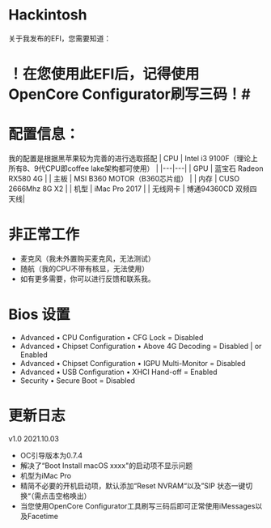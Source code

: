 # Hackintosh

关于我发布的EFI，您需要知道：

# ！在您使用此EFI后，记得使用OpenCore Configurator刷写三码！#

# 配置信息：

我的配置是根据黑苹果较为完善的进行选取搭配
|  CPU | Intel i3 9100F（理论上所有8、9代CPU即coffee lake架构都可使用） |
|---|---|
|  GPU | 蓝宝石 Radeon RX580 4G |
|  主板 | MSI B360 MOTOR（B360芯片组） |
|  内存 | CUSO 2666Mhz 8G X2 |
|  机型 | iMac Pro 2017 |
| 无线网卡 | 博通94360CD 双频四天线|

# 非正常工作

* 麦克风（我未外置购买麦克风，无法测试）
* 随航（我的CPU不带有核显，无法使用）
* 如有更多需要，你可以进行反馈和联系我。

# Bios 设置
* Advanced • CPU Configuration • CFG Lock = Disabled
* Advanced • Chipset Configuration • Above 4G Decoding = Disabled | or Enabled
* Advanced • Chipset Configuration • IGPU Multi-Monitor = Disabled
* Advanced • USB Configuration • XHCI Hand-off = Enabled
* Security • Secure Boot = Disabled

# 更新日志

v1.0 2021.10.03
* OC引导版本为0.7.4
* 解决了“Boot Install macOS xxxx"的启动项不显示问题
* 机型为iMac Pro
* 精简不必要的开机启动项，默认添加“Reset NVRAM“以及”SIP 状态一键切换“（需点击空格唤出）
* 当您使用OpenCore Configurator工具刷写三码后即可正常使用iMessages以及Facetime
